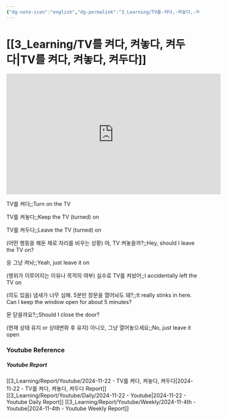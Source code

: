 ```yaml
---
{"dg-note-icon":"english","dg-permalink":"3_Learning/TV를-켜다,-켜놓다,-켜두다","created-date":"2024-11-22 10:55:00 pm","date":"2024-11-22","type":"youtube","tags":["youtube","english","flashcards"],"aliases":null,"youtuber":"빨모쌤","channelName":"라이브 아카데미","link":"https://www.youtube.com/watch?v=A1Hwxfr_DRU","img":"https://img.youtube.com/vi/A1Hwxfr_DRU/0.jpg","dg-publish":true,"permalink":"/3_Learning/TV를-켜다,-켜놓다,-켜두다/","dgPassFrontmatter":true,"noteIcon":"english"}
---
```


# [[3_Learning/TV를 켜다, 켜놓다, 켜두다\|TV를 켜다, 켜놓다, 켜두다]]


<div class="container-root"><span></span></div><div><div class="container-root"><iframe width="560" height="315" src="https://www.youtube.com/embed/A1Hwxfr_DRU" title="YouTube video player" frameborder="0" allow="accelerometer; autoplay; clipboard-write; encrypted-media; gyroscope; picture-in-picture; web-share" allowfullscreen=""></iframe></div></div>

TV를 켜다;;Turn on the TV
<!--SR:!2025-01-25,45,290-->
TV를 켜놓다;;Keep the TV (turned) on
<!--SR:!2024-12-30,16,297-->
TV를 켜두다;;Leave the TV (turned) on
<!--SR:!2025-03-05,61,310-->

(어떤 행동을 해둔 채로 자리를 비우는 상황) 야, TV 켜놓을까?;;Hey, should I leave the TV on?
<!--SR:!2024-12-25,15,297-->
응 그냥 켜놔;;Yeah, just leave it on
<!--SR:!2025-03-09,63,317-->

(행위가 이루어지는 이유나 목적의 여부) 실수로 TV를 켜놨어;;I accidentally left the TV on
<!--SR:!2024-12-28,14,297-->
(의도 있음) 냄새가 너무 심해. 5분만 창문을 열어놔도 돼?;;It really stinks in here. Can I keep the window open for about 5 minutes?
<!--SR:!2024-12-21,11,270-->

문 닫을까요?;;Should I close the door?
<!--SR:!2024-12-24,14,290-->
(현재 상태 유지 or 상태변화 후 유지) 아니오, 그냥 열어놓으세요;;No, just leave it open
<!--SR:!2025-03-12,65,310-->











### Youtube Reference
##### Youtube Report
[[3_Learning/Report/Youtube/2024-11-22 - TV를 켜다, 켜놓다, 켜두다\|2024-11-22 - TV를 켜다, 켜놓다, 켜두다 Report]]
[[3_Learning/Report/Youtube/Daily/2024-11-22 - Youtube\|2024-11-22 - Youtube Daily Report]]
[[3_Learning/Report/Youtube/Weekly/2024-11-4th - Youtube\|2024-11-4th - Youtube Weekly Report]]

